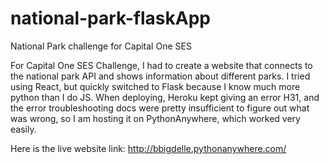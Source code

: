 # national-park-flaskApp
 National Park challenge for Capital One SES

For Capital One SES Challenge, I had to create a website that connects to the national park API and shows
information about different parks. I tried using React, but quickly switched to Flask because I 
know much more python than I do JS. When deploying, Heroku kept giving an error H31, and the error 
troubleshooting docs were pretty insufficient to figure out what was wrong, so I am hosting it on 
PythonAnywhere, which worked very easily.

Here is the live website link: http://bbigdelle.pythonanywhere.com/
